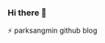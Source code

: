 ### Hi there 👋
⚡ parksangmin github blog

<!--
**p-wtt/p-wtt** is a ✨ _special_ ✨ repository because its `README.md` (this file) appears on your GitHub profile

Here are some ideas to get you started:

- 🔭 I’m currently working on ...
- 🌱 I’m currently learning ...
- 👯 I’m looking to collaborate on ...
- 🤔 I’m looking for help with ...
- 💬 Ask me about ...
- 📫 How to reach me: ...
- 😄 Pronouns: ...
- ⚡ Fun fact: ...
-->
<!--
잔디색
mon / tue / wed / thu / fri / sat / sun
-->

<!--
2021. 03. 01 1commit
2021. 03. 02 1commit
2021. 03. 03 1commit
2021. 03. 04 1commit
2021. 03. 05 1commit
2021. 03. 06 1commit
2021. 03. 07 1commit
2021. 03. 08 1commit
2021. 03. 09 1commit
2021. 03. 10 1commit
2021. 03. 11 1commit
2021. 03. 12 1commit
-->
